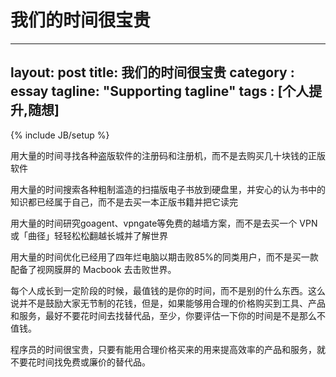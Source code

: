 # 我们的时间很宝贵
---
layout: post
title: 我们的时间很宝贵
category : essay
tagline: "Supporting tagline"
tags : [个人提升,随想]
---
{% include JB/setup %}

用大量的时间寻找各种盗版软件的注册码和注册机，而不是去购买几十块钱的正版软件


用大量的时间搜索各种粗制滥造的扫描版电子书放到硬盘里，并安心的认为书中的知识都已经属于自己，而不是去买一本正版书籍并把它读完


用大量的时间研究goagent、vpngate等免费的越墙方案，而不是去买一个 VPN 或「曲径」轻轻松松翻越长城并了解世界

用大量的时间优化已经用了四年烂电脑以期击败85%的同类用户，而不是买一款配备了视网膜屏的 Macbook 去击败世界。


每个人成长到一定阶段的时候，最值钱的是你的时间，而不是别的什么东西。这么说并不是鼓励大家无节制的花钱，但是，如果能够用合理的价格购买到工具、产品和服务，最好不要花时间去找替代品，至少，你要评估一下你的时间是不是那么不值钱。

程序员的时间很宝贵，只要有能用合理价格买来的用来提高效率的产品和服务，就不要花时间找免费或廉价的替代品。